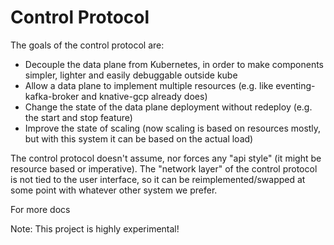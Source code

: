 # Control Protocol

The goals of the control protocol are:

- Decouple the data plane from Kubernetes, in order to make components simpler,
  lighter and easily debuggable outside kube
- Allow a data plane to implement multiple resources (e.g. like
  eventing-kafka-broker and knative-gcp already does)
- Change the state of the data plane deployment without redeploy (e.g. the start
  and stop feature)
- Improve the state of scaling (now scaling is based on resources mostly, but
  with this system it can be based on the actual load)

The control protocol doesn't assume, nor forces any "api style" (it might be
resource based or imperative). The "network layer" of the control protocol is
not tied to the user interface, so it can be reimplemented/swapped at some point
with whatever other system we prefer.

For more docs

Note: This project is highly experimental!

